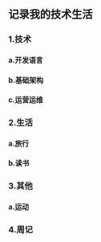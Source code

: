 ## 记录我的技术生活

### 1.技术
#### a.开发语言
#### b.基础架构
#### c.运营运维

### 2.生活
#### a.旅行
#### b.读书

### 3.其他
#### a.运动

### 4.周记

